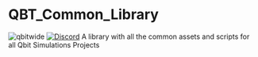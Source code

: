 # QBT_Common_Library
![qbitwide](https://user-images.githubusercontent.com/65448292/132729866-9bc231cf-0a8a-4dfb-9d06-b55742f15a48.png)
[![Discord](https://img.shields.io/discord/698720578055700650?label=&logo=discord&logoColor=ffffff&color=7389D8&labelColor=6A7EC2&style=rounded-square)](https://discord.gg/B2NHWMHsJz)
A library with all the common assets and scripts for all Qbit Simulations Projects
